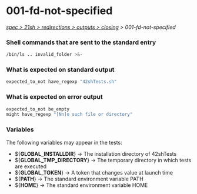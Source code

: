 # 001-fd-not-specified

*[spec > 21sh > redirections > outputs > closing](..) > 001-fd-not-specified*

### Shell commands that are sent to the standard entry

```bash
/bin/ls .. invalid_folder >&-

```

### What is expected on standard output

```bash
expected_to_not have_regexp "42shTests.sh"

```

### What is expected on error output

```bash
expected_to_not be_empty
might have_regexp "[Nn]o such file or directory"

```

### Variables

The following variables may appear in the tests:

* ${**GLOBAL_INSTALLDIR**} -> The installation directory of 42shTests
* ${**GLOBAL_TMP_DIRECTORY**} -> The temporary directory in which tests are executed
* ${**GLOBAL_TOKEN**} -> A token that changes value at launch time
* ${**PATH**} -> The standard environment variable PATH
* ${**HOME**} -> The standard environment variable HOME
